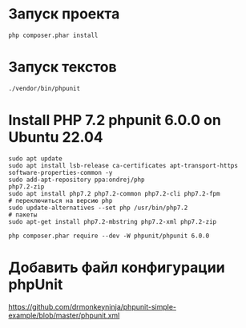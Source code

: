 # Запуск проекта
````
php composer.phar install
````

# Запуск текстов
````
./vendor/bin/phpunit
````

# Install PHP 7.2 phpunit 6.0.0 on Ubuntu 22.04
````
sudo apt update
sudo apt install lsb-release ca-certificates apt-transport-https software-properties-common -y
sudo add-apt-repository ppa:ondrej/php
php7.2-zip
sudo apt install php7.2 php7.2-common php7.2-cli php7.2-fpm
# переключиться на версию php
sudo update-alternatives --set php /usr/bin/php7.2
# пакеты
sudo apt-get install php7.2-mbstring php7.2-xml php7.2-zip

php composer.phar require --dev -W phpunit/phpunit 6.0.0
````
# Добавить файл конфигурации phpUnit
https://github.com/drmonkeyninja/phpunit-simple-example/blob/master/phpunit.xml